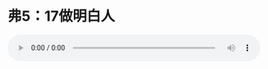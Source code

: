 # 弗5：17做明白人

<audio style="width: 100%;" preload="false" controls controlslist="nodownload"><source src="//cdn.wechat.edu.pl/audio/mp3/old/12233.mp3" type="audio/mpeg">Your browser does not support the audio element.</audio>


